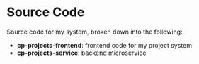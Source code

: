 # Source Code

Source code for my system, broken down into the following:

  * **cp-projects-frontend**: frontend code for my project system
  * **cp-projects-service**: backend microservice